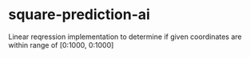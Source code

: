 # square-prediction-ai

Linear reqression implementation to determine if given coordinates are within range of [0:1000, 0:1000]